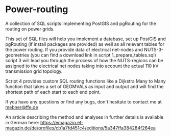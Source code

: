 # Power-routing
A collection of SQL scripts implementing PostGIS and pgRouting for the routing on power grids.

This set of SQL files will help you implement a database, set up PostGIS and pgRouting (if install packages are provided) as well as all relevant tables for the power routing. If you provide data of electrical net-nodes and NUTS-3-geometries (you can find a download link in script 1_prepare_tables.sql) script 3 will lead you through the process of how the NUTS-regions can be assigned to the electrical net nodes taking into account the actual 110 kV transmission grid topology.

Script 4 provides custom SQL routing functions like a Dijkstra Many to Many function that takes a set of GEOMVALs as input and output and will find the shortest path of each start to each end point.

If you have any questions or find any bugs, don't hesitate to contact me at mebner@ffe.de

An article describing the method and analyses in further details is available in German here: https://emagazin.et-magazin.de/de/profiles/cb1a7fd451c4/editions/5a347ffa384284f264ea
